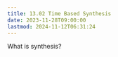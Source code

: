```yaml
---
title: 13.02 Time Based Synthesis
date: 2023-11-28T09:00:00
lastmod: 2024-11-12T06:31:24
---
```


What is synthesis?
